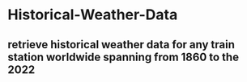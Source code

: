# Historical-Weather-Data
## retrieve historical weather data for any train station worldwide spanning from 1860 to the 2022
